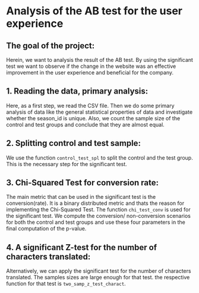 # Analysis of the AB test for the user experience


## The goal of the project: 
Herein, we want to analysis the result of the AB test. By using the significant test we want to observe if the change in the website was an effective improvement in the user experience and beneficial for the company.


## 1. Reading the data, primary analysis: 
Here, as a first step,  we read the CSV file. Then we do some primary analysis of data like the general statistical properties of data and investigate whether the season_id is unique. Also, we count the sample size of the control and test groups and conclude that they are almost equal.

## 2. Splitting control and test sample:

We use the function `control_test_spl` to split the control and the test group. This is the necessary step for the significant test. 

## 3. Chi-Squared Test for conversion rate:

The main metric that can be used in the significant test is the conversion(rate). It is a binary distributed metric and thats the reason for implementing the Chi-Squared Test. The function `chi_test_conv` is used for the significant test. We compute the conversion/ non-conversion scenarios for both the control and test groups and use these four parameters in the final computation of the p-value.

## 4.  A significant Z-test for the number of characters translated:

Alternatively, we can apply the significant test for the number of characters translated. The samples sizes are large enough for that test. the respective function for that test is `two_samp_z_test_charact`. 
